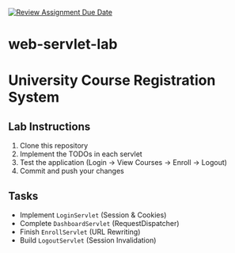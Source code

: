 [![Review Assignment Due Date](https://classroom.github.com/assets/deadline-readme-button-22041afd0340ce965d47ae6ef1cefeee28c7c493a6346c4f15d667ab976d596c.svg)](https://classroom.github.com/a/hU7XI5lK)
# web-servlet-lab
# University Course Registration System

## Lab Instructions
1. Clone this repository
2. Implement the TODOs in each servlet
3. Test the application (Login → View Courses → Enroll → Logout)
4. Commit and push your changes

## Tasks
- Implement `LoginServlet` (Session & Cookies)
- Complete `DashboardServlet` (RequestDispatcher)
- Finish `EnrollServlet` (URL Rewriting)
- Build `LogoutServlet` (Session Invalidation)
